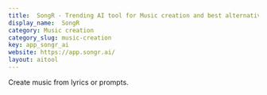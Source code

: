 ```yaml
---
title:  SongR - Trending AI tool for Music creation and best alternatives
display_name:  SongR
category: Music creation
category_slug: music-creation
key: app_songr_ai
website: https://app.songr.ai/
layout: aitool
---
```


Create music from lyrics or prompts.
